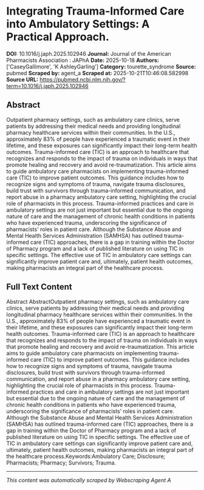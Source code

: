 # Integrating Trauma-Informed Care into Ambulatory Settings: A Practical Approach.

**DOI:** 10.1016/j.japh.2025.102946
**Journal:** Journal of the American Pharmacists Association : JAPhA
**Date:** 2025-10-18
**Authors:** ['CaseyGallimore', 'K AshleyGarling']
**Category:** tourette_syndrome
**Source:** pubmed
**Scraped by:** agent_a
**Scraped at:** 2025-10-21T10:46:08.582998
**Source URL:** https://pubmed.ncbi.nlm.nih.gov/?term=10.1016/j.japh.2025.102946

## Abstract

Outpatient pharmacy settings, such as ambulatory care clinics, serve patients by addressing their medical needs and providing longitudinal pharmacy healthcare services within their communities. In the U.S., approximately 83% of people have experienced a traumatic event in their lifetime, and these exposures can significantly impact their long-term health outcomes. Trauma-informed care (TIC) is an approach to healthcare that recognizes and responds to the impact of trauma on individuals in ways that promote healing and recovery and avoid re-traumatization. This article aims to guide ambulatory care pharmacists on implementing trauma-informed care (TIC) to improve patient outcomes. This guidance includes how to recognize signs and symptoms of trauma, navigate trauma disclosures, build trust with survivors through trauma-informed communication, and report abuse in a pharmacy ambulatory care setting, highlighting the crucial role of pharmacists in this process. Trauma-informed practices and care in ambulatory settings are not just important but essential due to the ongoing nature of care and the management of chronic health conditions in patients who have experienced trauma, underscoring the significance of pharmacists' roles in patient care. Although the Substance Abuse and Mental Health Services Administration (SAMHSA) has outlined trauma-informed care (TIC) approaches, there is a gap in training within the Doctor of Pharmacy program and a lack of published literature on using TIC in specific settings. The effective use of TIC in ambulatory care settings can significantly improve patient care and, ultimately, patient health outcomes, making pharmacists an integral part of the healthcare process.

## Full Text Content

Abstract AbstractOutpatient pharmacy settings, such as ambulatory care clinics, serve patients by addressing their medical needs and providing longitudinal pharmacy healthcare services within their communities. In the U.S., approximately 83% of people have experienced a traumatic event in their lifetime, and these exposures can significantly impact their long-term health outcomes. Trauma-informed care (TIC) is an approach to healthcare that recognizes and responds to the impact of trauma on individuals in ways that promote healing and recovery and avoid re-traumatization. This article aims to guide ambulatory care pharmacists on implementing trauma-informed care (TIC) to improve patient outcomes. This guidance includes how to recognize signs and symptoms of trauma, navigate trauma disclosures, build trust with survivors through trauma-informed communication, and report abuse in a pharmacy ambulatory care setting, highlighting the crucial role of pharmacists in this process. Trauma-informed practices and care in ambulatory settings are not just important but essential due to the ongoing nature of care and the management of chronic health conditions in patients who have experienced trauma, underscoring the significance of pharmacists' roles in patient care. Although the Substance Abuse and Mental Health Services Administration (SAMHSA) has outlined trauma-informed care (TIC) approaches, there is a gap in training within the Doctor of Pharmacy program and a lack of published literature on using TIC in specific settings. The effective use of TIC in ambulatory care settings can significantly improve patient care and, ultimately, patient health outcomes, making pharmacists an integral part of the healthcare process.Keywords:Ambulatory Care; Disclosure; Pharmacists; Pharmacy; Survivors; Trauma.

---
*This content was automatically scraped by Webscraping Agent A*
